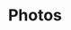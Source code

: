 ---
layout: photos
title: Photos
permalink: "/photos/"
photos:
- "/assets/media/photo-01.jpg"
- "/assets/media/photo-02.jpg"
- "/assets/media/photo-05.jpg"
- "/assets/media/photo-06.jpg"
- "/assets/media/photo-07.jpg"
- "/assets/media/photo-08.jpg"
- "/assets/media/photo-09.jpg"
- "/assets/media/photo-10.jpg"
- "/assets/media/photo-11.jpg"
- "/assets/media/photo-12.jpg"
- "/assets/media/photo-13.jpg"
- "/assets/media/photo-15.jpg"
- "/assets/media/seating.jpg"
- "/assets/media/photo-16.jpg"
- "/assets/media/photo-17.jpg"
---